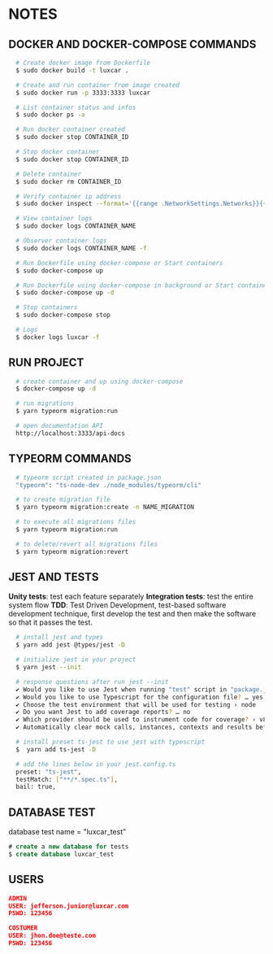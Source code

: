 # NOTES

## DOCKER AND DOCKER-COMPOSE COMMANDS

```bash
  # Create docker image from Dockerfile
  $ sudo docker build -t luxcar .

  # Create and run container from image created
  $ sudo docker run -p 3333:3333 luxcar

  # List container status and infos
  $ sudo docker ps -a

  # Run docker container created
  $ sudo docker stop CONTAINER_ID

  # Stop docker container
  $ sudo docker stop CONTAINER_ID

  # Delete container
  $ sudo docker rm CONTAINER_ID

  # Verify container ip address
  $ sudo docker inspect --format='{{range .NetworkSettings.Networks}}{{.IPAddress}}{{end}}' CONTAINER_NAME

  # View container logs
  $ sudo docker logs CONTAINER_NAME

  # Observer container logs
  $ sudo docker logs CONTAINER_NAME -f

  # Run Dockerfile using docker-compose or Start containers
  $ sudo docker-compose up

  # Run Dockerfile using docker-compose in background or Start containers in background
  $ sudo docker-compose up -d

  # Stop containers
  $ sudo docker-compose stop

  # Logs
  $ docker logs luxcar -f
```

## RUN PROJECT

```bash
  # create container and up using docker-compose
  $ docker-compose up -d

  # run migrations
  $ yarn typeorm migration:run

  # open documentation API
  http://localhost:3333/api-docs
```

## TYPEORM COMMANDS

```bash
  # typeorm script created in package.json
  "typeorm": "ts-node-dev ./node_modules/typeorm/cli"

  # to create migration file
  $ yarn typeorm migration:create -n NAME_MIGRATION

  # to execute all migrations files
  $ yarn typeorm migration:run

  # to delete/revert all migrations files
  $ yarn typeorm migration:revert
```

## JEST AND TESTS

**Unity tests**: test each feature separately
**Integration tests**: test the entire system flow
**TDD**: Test Driven Development, test-based software development technique, first develop the test and then make the software so that it passes the test.

```bash
  # install jest and types
  $ yarn add jest @types/jest -D

  # initialize jest in your project
  $ yarn jest --init

  # response questions after run jest --init
  ✔ Would you like to use Jest when running "test" script in "package.json"? … yes
  ✔ Would you like to use Typescript for the configuration file? … yes
  ✔ Choose the test environment that will be used for testing › node
  ✔ Do you want Jest to add coverage reports? … no
  ✔ Which provider should be used to instrument code for coverage? › v8
  ✔ Automatically clear mock calls, instances, contexts and results before every test? … yes

  # install preset ts-jest to use jest with typescript
  $  yarn add ts-jest -D

  # add the lines below in your jest.config.ts
  preset: "ts-jest",
  testMatch: ["**/*.spec.ts"],
  bail: true,
```

## DATABASE TEST

database test name = "luxcar_test"

```sql
# create a new database for tests
$ create database luxcar_test
```

## USERS

```json
ADMIN
USER: jefferson.junior@luxcar.com
PSWD: 123456

COSTUMER
USER: jhon.doe@teste.com
PSWD: 123456
```
